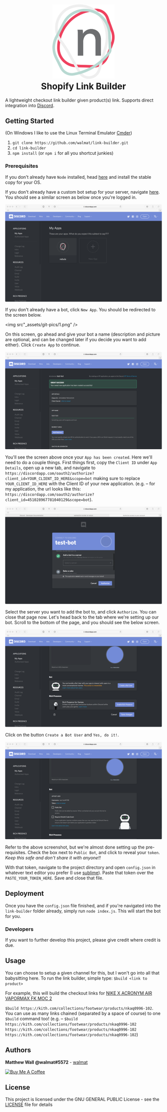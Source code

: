 <h1 align="center">
  <br>
  <a href="http://bot-nebula.herokuapp.com"><img src="_assets/logo.png" alt="Nebula" width="200"></a>
  <br>
  Shopify Link Builder
  <br>
</h1>

A lightweight checkout link builder given product(s) link. Supports direct integration into [Discord](https://discordapp.com).

## Getting Started

(On Windows I like to use the Linux Terminal Emulator [Cmder](http://cmder.net))

1. `git clone https://github.com/walmat/link-builder.git`
2. `cd link-builder`
3. `npm install` (or `npm i` for all you shortcut junkies)

### Prerequisites

If you don't already have `Node` installed, head [here](https://nodejs.org/) and install the stable copy for your OS.

If you don't already have a custom bot setup for your server, navigate [here](https://discordapp.com/developers/applications/me). You should see a similar screen as below once you're logged in.

<img src="_assets/git-pics/landing screen.png" />

If you don't already have a bot, click `New App`. You should be redirected to the screen below.

<img src"_assets/git-pics/1.png" />

On this screen, go ahead and give your bot a name (description and picture are optional, and can be changed later if you decide you want to add either). Click `Create App` to continue.

<img src="_assets/git-pics/2.png" />

You'll see the screen above once your `App has been created`. Here we'll need to do a couple things. First things first,
copy the `Client ID` under `App Details`, open up a new tab, and navigate to `https://discordapp.com/oauth2/authorize?client_id=YOUR_CLIENT_ID_HERE&scope=bot`
making sure to replace `YOUR_CLIENT_ID_HERE` with the Client ID of your new application. (e.g. – for my application,
the url looks like this: `https://discordapp.com/oauth2/authorize?client_id=451028967781040129&scope=bot`).

<img src="_assets/git-pics/5.png" />

Select the server you want to add the bot to, and click `Authorize`. You can close that page now. Let's head back to the
tab where we're setting up our bot. Scroll to the bottom of the page, and you should see the below screen.

<img src="_assets/git-pics/3.png" />

Click on the button `Create a Bot User` and `Yes, do it!`.

<img src="_assets/git-pics/4.png" />

Refer to the above screenshot, but we're almost done setting up the pre-requisites. Check the box next to `Public Bot`,
and click to reveal your `token`. *Keep this safe and don't share it with anyone!!*

With that token, navigate to the project directory and open `config.json` in whatever text editor you prefer (I use [sublime](https://www.sublimetext.com)).
Paste that token over the `PASTE_YOUR_TOKEN_HERE`. Save and close that file.

## Deployment

Once you have the `config.json` file finished, and if you're navigated into the `link-builder` folder already, simply
run `node index.js`. This will start the bot for you.

### Developers

If you want to further develop this project, please give credit where credit is due.

## Usage

You can choose to setup a given channel for this, but I won't go into all that babysitting here. To run the link builder,
simple type: `$build <link to product>`

For example, this will build the checkout links for [NIKE X ACRONYM AIR VAPORMAX FK MOC 2](https://kith.com/collections/footwear/products/nkaq0996-102)

`$build https://kith.com/collections/footwear/products/nkaq0996-102`. You can use as many links chained (separated by a space of course) to one `$build`
command too!
(e.g. – `$build https://kith.com/collections/footwear/products/nkaq0996-102
https://kith.com/collections/footwear/products/nkaq0996-102
https://kith.com/collections/footwear/products/nkaq0996-102`)

## Authors

**Matthew Wall @walmat#5572** - [walmat](https://github.com/walmat)

<a href="https://www.buymeacoffee.com/nebula" target="_blank">
    <img src="https://www.buymeacoffee.com/assets/img/custom_images/orange_img.png" alt="Buy Me A Coffee" style="height: auto !important;width: auto !important;" >
</a>

## License

This project is licensed under the GNU GENERAL PUBLIC License - see the [LICENSE](LICENSE) file for details

